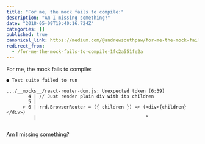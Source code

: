 ```yaml
---
title: "For me, the mock fails to compile:"
description: "Am I missing something?"
date: "2018-05-09T19:40:16.724Z"
categories: []
published: true
canonical_link: https://medium.com/@andrewsouthpaw/for-me-the-mock-fails-to-compile-1fc2a551fe2a
redirect_from:
  - /for-me-the-mock-fails-to-compile-1fc2a551fe2a
---
```


For me, the mock fails to compile:

```
● Test suite failed to run

.../__mocks__/react-router-dom.js: Unexpected token (6:39)
        4 | // Just render plain div with its children
        5 | 
      > 6 | rrd.BrowserRouter = ({ children }) => (<div>{children}</div>)
          |                                        ^


```

Am I missing something?
